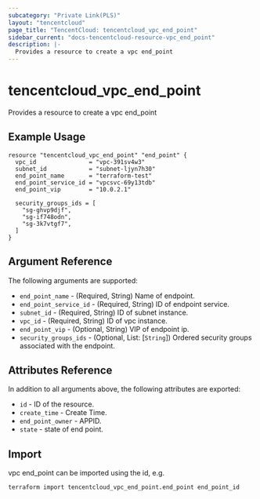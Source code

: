 ```yaml
---
subcategory: "Private Link(PLS)"
layout: "tencentcloud"
page_title: "TencentCloud: tencentcloud_vpc_end_point"
sidebar_current: "docs-tencentcloud-resource-vpc_end_point"
description: |-
  Provides a resource to create a vpc end_point
---
```


# tencentcloud_vpc_end_point

Provides a resource to create a vpc end_point

## Example Usage

```hcl
resource "tencentcloud_vpc_end_point" "end_point" {
  vpc_id               = "vpc-391sv4w3"
  subnet_id            = "subnet-ljyn7h30"
  end_point_name       = "terraform-test"
  end_point_service_id = "vpcsvc-69y13tdb"
  end_point_vip        = "10.0.2.1"

  security_groups_ids = [
    "sg-ghvp9djf",
    "sg-if748odn",
    "sg-3k7vtgf7",
  ]
}
```

## Argument Reference

The following arguments are supported:

* `end_point_name` - (Required, String) Name of endpoint.
* `end_point_service_id` - (Required, String) ID of endpoint service.
* `subnet_id` - (Required, String) ID of subnet instance.
* `vpc_id` - (Required, String) ID of vpc instance.
* `end_point_vip` - (Optional, String) VIP of endpoint ip.
* `security_groups_ids` - (Optional, List: [`String`]) Ordered security groups associated with the endpoint.

## Attributes Reference

In addition to all arguments above, the following attributes are exported:

* `id` - ID of the resource.
* `create_time` - Create Time.
* `end_point_owner` - APPID.
* `state` - state of end point.


## Import

vpc end_point can be imported using the id, e.g.

```
terraform import tencentcloud_vpc_end_point.end_point end_point_id
```

